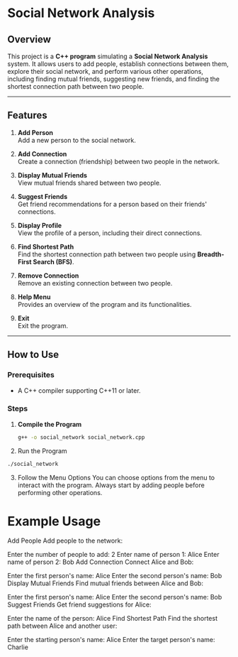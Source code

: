 # Social Network Analysis

## Overview
This project is a **C++ program** simulating a **Social Network Analysis** system. It allows users to add people, establish connections between them, explore their social network, and perform various other operations, including finding mutual friends, suggesting new friends, and finding the shortest connection path between two people.

---

## Features
1. **Add Person**  
   Add a new person to the social network.

2. **Add Connection**  
   Create a connection (friendship) between two people in the network.

3. **Display Mutual Friends**  
   View mutual friends shared between two people.

4. **Suggest Friends**  
   Get friend recommendations for a person based on their friends' connections.

5. **Display Profile**  
   View the profile of a person, including their direct connections.

6. **Find Shortest Path**  
   Find the shortest connection path between two people using **Breadth-First Search (BFS)**.

7. **Remove Connection**  
   Remove an existing connection between two people.

8. **Help Menu**  
   Provides an overview of the program and its functionalities.

9. **Exit**  
   Exit the program.

---

## How to Use
### Prerequisites
- A C++ compiler supporting C++11 or later.

### Steps
1. **Compile the Program**
   ```bash
   g++ -o social_network social_network.cpp
   ```
   
2. Run the Program
```bash
./social_network
```

3. Follow the Menu Options
You can choose options from the menu to interact with the program. Always start by adding people before performing other operations.




# Example Usage
Add People
Add people to the network:

Enter the number of people to add: 2
Enter name of person 1: Alice
Enter name of person 2: Bob
Add Connection
Connect Alice and Bob:

Enter the first person's name: Alice
Enter the second person's name: Bob
Display Mutual Friends
Find mutual friends between Alice and Bob:

Enter the first person's name: Alice
Enter the second person's name: Bob
Suggest Friends
Get friend suggestions for Alice:

Enter the name of the person: Alice
Find Shortest Path
Find the shortest path between Alice and another user:

Enter the starting person's name: Alice
Enter the target person's name: Charlie
